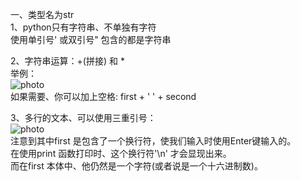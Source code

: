 一、类型名为str<br>
1、python只有字符串、不单独有字符<br>
使用单引号' 或双引号" 包含的都是字符串<br>

2、字符串运算：+(拼接) 和 *<br>
举例：<br>
![photo](/1001-Grammar/0000-photos/0001.png)<br>
如果需要、你可以加上空格: first + ' ' + second<br>

3、多行的文本、可以使用三重引号：<br>
![photo](/1001-Grammar/0000-photos/0002.png)<br>
注意到其中first 是包含了一个换行符，使我们输入时使用Enter键输入的。<br>
在使用print 函数打印时、这个换行符'\n' 才会显现出来。<br>
而在first 本体中、他仍然是一个字符(或者说是一个十六进制数)。<br>
